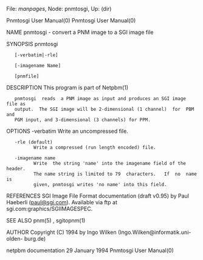 File: *manpages*,  Node: pnmtosgi,  Up: (dir)

Pnmtosgi User Manual(0)                                Pnmtosgi User Manual(0)



NAME
       pnmtosgi - convert a PNM image to a SGI image file


SYNOPSIS
       pnmtosgi

       [-verbatim|-rle]

       [-imagename Name]

       [pnmfile]


DESCRIPTION
       This program is part of Netpbm(1)

       pnmtosgi  reads  a PNM image as input and produces an SGI image file as
       output.  The SGI image will be 2-dimensional (1 channel)  for  PBM  and
       PGM input, and 3-dimensional (3 channels) for PPM.


OPTIONS
       -verbatim
              Write an uncompressed file.

       -rle (default)
              Write a compressed (run length encoded) file.

       -imagename name
              Write  the string 'name' into the imagename field of the header.
              The name string is limited to 79  characters.   If  no  name  is
              given, pnmtosgi writes 'no name' into this field.



REFERENCES
       SGI  Image  File  Format  documentation  (draft v0.95) by Paul Haeberli
       (paul@sgi.com).  Available via ftp at sgi.com:graphics/SGIIMAGESPEC.


SEE ALSO
       pnm(5) , sgitopnm(1)



AUTHOR
       Copyright (C) 1994 by  Ingo  Wilken  (Ingo.Wilken@informatik.uni-olden-
       burg.de)



netpbm documentation            29 January 1994        Pnmtosgi User Manual(0)
